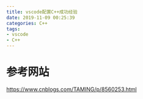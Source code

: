 ```yaml
---
title: vscode配置C++成功经验
date: 2019-11-09 00:25:39
categories: C++
tags:
- vscode
- C++ 
---
```

# 参考网站
https://www.cnblogs.com/TAMING/p/8560253.html
